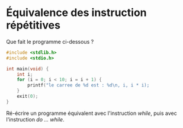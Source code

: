 # Équivalence des instruction répétitives

Que fait le programme ci-dessous ?

```c
#include <stdlib.h>
#include <stdio.h>

int main(void) {
    int i;
    for (i = 0; i < 10; i = i + 1) {
        printf("le carree de %d est : %d\n, i, i * i);
    }
    exit(0);
}
```

Ré-écrire un programme équivalent avec l'instruction *while*, puis avec l'instruction *do $\ldots$ while*.